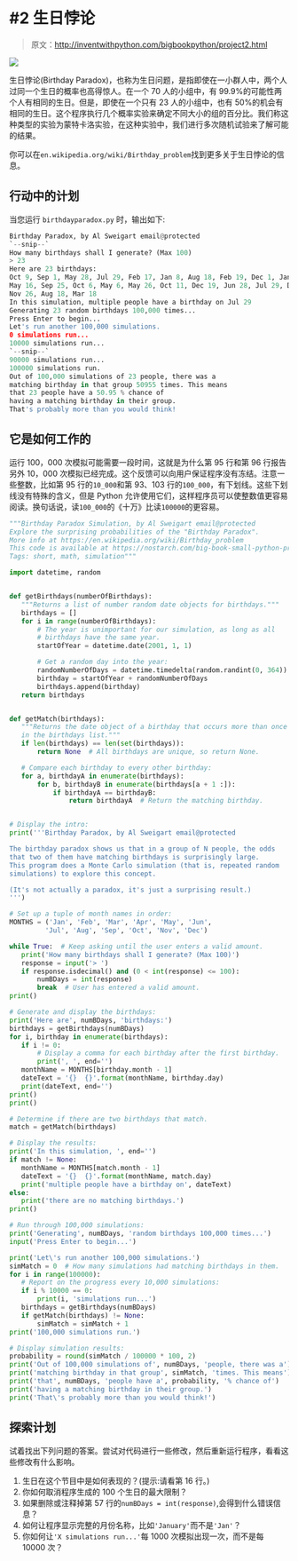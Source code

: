 # #2 生日悖论

> 原文：<http://inventwithpython.com/bigbookpython/project2.html>

![](img/9d995d63aaead72cad01120081eb8f75.png)

生日悖论(Birthday Paradox)，也称为生日问题，是指即使在一小群人中，两个人过同一个生日的概率也高得惊人。在一个 70 人的小组中，有 99.9%的可能性两个人有相同的生日。但是，即使在一个只有 23 人的小组中，也有 50%的机会有相同的生日。这个程序执行几个概率实验来确定不同大小的组的百分比。我们称这种类型的实验为蒙特卡洛实验，在这种实验中，我们进行多次随机试验来了解可能的结果。

你可以在`en.wikipedia.org/wiki/Birthday_problem`找到更多关于生日悖论的信息。

## 行动中的计划

当您运行 `birthdayparadox.py` 时，输出如下:

```py
Birthday Paradox, by Al Sweigart email@protected
`--snip--`
How many birthdays shall I generate? (Max 100)
> 23
Here are 23 birthdays:
Oct 9, Sep 1, May 28, Jul 29, Feb 17, Jan 8, Aug 18, Feb 19, Dec 1, Jan 22,
May 16, Sep 25, Oct 6, May 6, May 26, Oct 11, Dec 19, Jun 28, Jul 29, Dec 6,
Nov 26, Aug 18, Mar 18
In this simulation, multiple people have a birthday on Jul 29
Generating 23 random birthdays 100,000 times...
Press Enter to begin...
Let's run another 100,000 simulations.
0 simulations run...
10000 simulations run...
`--snip--`
90000 simulations run...
100000 simulations run.
Out of 100,000 simulations of 23 people, there was a
matching birthday in that group 50955 times. This means
that 23 people have a 50.95 % chance of
having a matching birthday in their group.
That's probably more than you would think!
```

## 它是如何工作的

运行 100，000 次模拟可能需要一段时间，这就是为什么第 95 行和第 96 行报告另外 10，000 次模拟已经完成。这个反馈可以向用户保证程序没有冻结。注意一些整数，比如第 95 行的`10_000`和第 93、103 行的`100_000`，有下划线。这些下划线没有特殊的含义，但是 Python 允许使用它们，这样程序员可以使整数值更容易阅读。换句话说，读`100_000`的《十万》比读`100000`的更容易。

```py
"""Birthday Paradox Simulation, by Al Sweigart email@protected
Explore the surprising probabilities of the "Birthday Paradox".
More info at https://en.wikipedia.org/wiki/Birthday_problem
This code is available at https://nostarch.com/big-book-small-python-programming
Tags: short, math, simulation"""

import datetime, random


def getBirthdays(numberOfBirthdays):
   """Returns a list of number random date objects for birthdays."""
   birthdays = []
   for i in range(numberOfBirthdays):
       # The year is unimportant for our simulation, as long as all
       # birthdays have the same year.
       startOfYear = datetime.date(2001, 1, 1)

       # Get a random day into the year:
       randomNumberOfDays = datetime.timedelta(random.randint(0, 364))
       birthday = startOfYear + randomNumberOfDays
       birthdays.append(birthday)
   return birthdays


def getMatch(birthdays):
   """Returns the date object of a birthday that occurs more than once
   in the birthdays list."""
   if len(birthdays) == len(set(birthdays)):
       return None  # All birthdays are unique, so return None.

   # Compare each birthday to every other birthday:
   for a, birthdayA in enumerate(birthdays):
       for b, birthdayB in enumerate(birthdays[a + 1 :]):
           if birthdayA == birthdayB:
               return birthdayA  # Return the matching birthday.


# Display the intro:
print('''Birthday Paradox, by Al Sweigart email@protected

The birthday paradox shows us that in a group of N people, the odds
that two of them have matching birthdays is surprisingly large.
This program does a Monte Carlo simulation (that is, repeated random
simulations) to explore this concept.

(It's not actually a paradox, it's just a surprising result.)
''')

# Set up a tuple of month names in order:
MONTHS = ('Jan', 'Feb', 'Mar', 'Apr', 'May', 'Jun',
         'Jul', 'Aug', 'Sep', 'Oct', 'Nov', 'Dec')

while True:  # Keep asking until the user enters a valid amount.
   print('How many birthdays shall I generate? (Max 100)')
   response = input('> ')
   if response.isdecimal() and (0 < int(response) <= 100):
       numBDays = int(response)
       break  # User has entered a valid amount.
print()

# Generate and display the birthdays:
print('Here are', numBDays, 'birthdays:')
birthdays = getBirthdays(numBDays)
for i, birthday in enumerate(birthdays):
   if i != 0:
       # Display a comma for each birthday after the first birthday.
       print(', ', end='')
   monthName = MONTHS[birthday.month - 1]
   dateText = '{}  {}'.format(monthName, birthday.day)
   print(dateText, end='')
print()
print()

# Determine if there are two birthdays that match.
match = getMatch(birthdays)

# Display the results:
print('In this simulation, ', end='')
if match != None:
   monthName = MONTHS[match.month - 1]
   dateText = '{}  {}'.format(monthName, match.day)
   print('multiple people have a birthday on', dateText)
else:
   print('there are no matching birthdays.')
print()

# Run through 100,000 simulations:
print('Generating', numBDays, 'random birthdays 100,000 times...')
input('Press Enter to begin...')

print('Let\'s run another 100,000 simulations.')
simMatch = 0  # How many simulations had matching birthdays in them.
for i in range(100000):
   # Report on the progress every 10,000 simulations:
   if i % 10000 == 0:
       print(i, 'simulations run...')
   birthdays = getBirthdays(numBDays)
   if getMatch(birthdays) != None:
       simMatch = simMatch + 1
print('100,000 simulations run.')

# Display simulation results:
probability = round(simMatch / 100000 * 100, 2)
print('Out of 100,000 simulations of', numBDays, 'people, there was a')
print('matching birthday in that group', simMatch, 'times. This means')
print('that', numBDays, 'people have a', probability, '% chance of')
print('having a matching birthday in their group.')
print('That\'s probably more than you would think!') 
```

## 探索计划

试着找出下列问题的答案。尝试对代码进行一些修改，然后重新运行程序，看看这些修改有什么影响。

1.  生日在这个节目中是如何表现的？(提示:请看第 16 行。)
2.  你如何取消程序生成的 100 个生日的最大限制？
3.  如果删除或注释掉第 57 行的`numBDays = int(response)`,会得到什么错误信息？
4.  如何让程序显示完整的月份名称，比如`'January'`而不是`'Jan'`？
5.  你如何让`'X simulations run...'`每 1000 次模拟出现一次，而不是每 10000 次？